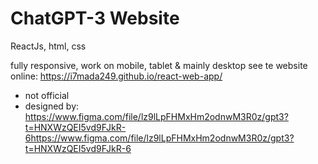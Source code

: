 # ChatGPT-3 Website
ReactJs, html, css


fully responsive, work on mobile, tablet & mainly desktop
see te website online:
https://i7mada249.github.io/react-web-app/


- not official
- designed by:
https://www.figma.com/file/lz9lLpFHMxHm2odnwM3R0z/gpt3?t=HNXWzQEI5vd9FJkR-6https://www.figma.com/file/lz9lLpFHMxHm2odnwM3R0z/gpt3?t=HNXWzQEI5vd9FJkR-6
